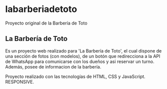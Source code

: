 # labarberiadetoto
Proyecto original de la Barbería de Toto

<h2>La Barbería de Toto</h2>

Es un proyecto web realizado para 'La Barbería de Toto', el cual dispone de una sección de fotos (con modelos), de un botón que redirecciona a la API de WhatsApp para comunicarse con los dueños y asi reservar un turno. Además, posee de informacion de la barbería.

Proyecto realizado con las tecnologías de HTML, CSS y JavaScript. RESPONSIVE.
